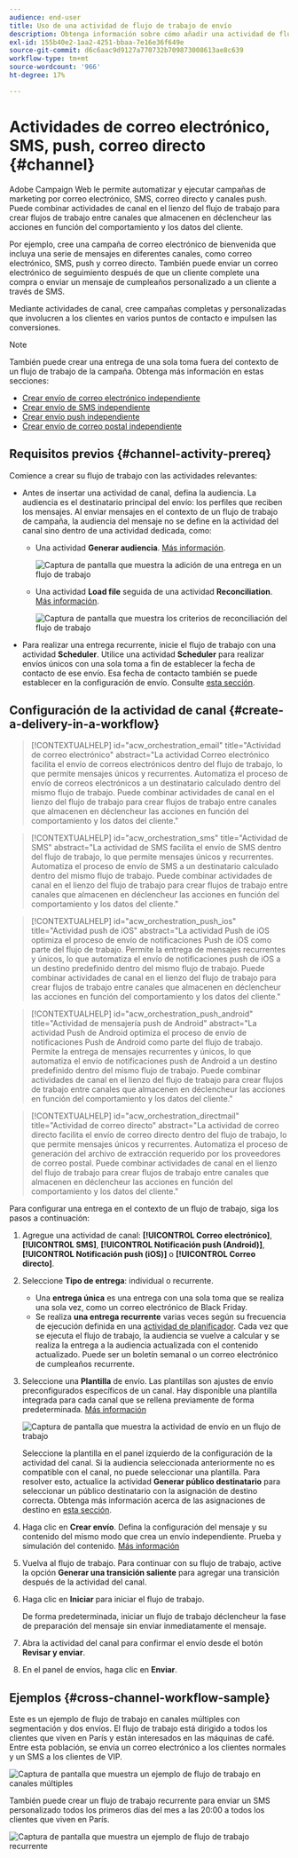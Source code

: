 ```yaml
---
audience: end-user
title: Uso de una actividad de flujo de trabajo de envío
description: Obtenga información sobre cómo añadir una actividad de flujo de trabajo de entrega (correo electrónico, push, SMS, correo directo)
exl-id: 155b40e2-1aa2-4251-bbaa-7e16e36f649e
source-git-commit: d6c6aac9d9127a770732b709873008613ae8c639
workflow-type: tm+mt
source-wordcount: '966'
ht-degree: 17%

---
```


# Actividades de correo electrónico, SMS, push, correo directo {#channel}

Adobe Campaign Web le permite automatizar y ejecutar campañas de marketing por correo electrónico, SMS, correo directo y canales push. Puede combinar actividades de canal en el lienzo del flujo de trabajo para crear flujos de trabajo entre canales que almacenen en déclencheur las acciones en función del comportamiento y los datos del cliente.

Por ejemplo, cree una campaña de correo electrónico de bienvenida que incluya una serie de mensajes en diferentes canales, como correo electrónico, SMS, push y correo directo. También puede enviar un correo electrónico de seguimiento después de que un cliente complete una compra o enviar un mensaje de cumpleaños personalizado a un cliente a través de SMS.

Mediante actividades de canal, cree campañas completas y personalizadas que involucren a los clientes en varios puntos de contacto e impulsen las conversiones.

>[!NOTE]
>
>También puede crear una entrega de una sola toma fuera del contexto de un flujo de trabajo de la campaña. Obtenga más información en estas secciones:
>* [Crear envío de correo electrónico independiente](../../email/create-email.md)
>* [Crear envío de SMS independiente](../../sms/create-sms.md)
>* [Crear envío push independiente](../../push/create-push.md)
>* [Crear envío de correo postal independiente](../../direct-mail/create-direct-mail.md)

## Requisitos previos {#channel-activity-prereq}

Comience a crear su flujo de trabajo con las actividades relevantes:

* Antes de insertar una actividad de canal, defina la audiencia. La audiencia es el destinatario principal del envío: los perfiles que reciben los mensajes. Al enviar mensajes en el contexto de un flujo de trabajo de campaña, la audiencia del mensaje no se define en la actividad del canal sino dentro de una actividad dedicada, como:

   * Una actividad **Generar audiencia**. [Más información](build-audience.md).

     ![Captura de pantalla que muestra la adición de una entrega en un flujo de trabajo](../../msg/assets/add-delivery-in-wf.png)

   * Una actividad **Load file** seguida de una actividad **Reconciliation**. [Más información](load-file.md).

     ![Captura de pantalla que muestra los criterios de reconciliación](../assets/workflow-reconciliation-criteria.png) del flujo de trabajo

* Para realizar una entrega recurrente, inicie el flujo de trabajo con una actividad **Scheduler**. Utilice una actividad **Scheduler** para realizar envíos únicos con una sola toma a fin de establecer la fecha de contacto de ese envío. Esa fecha de contacto también se puede establecer en la configuración de envío. Consulte [esta sección](scheduler.md).

## Configuración de la actividad de canal {#create-a-delivery-in-a-workflow}

>[!CONTEXTUALHELP]
>id="acw_orchestration_email"
>title="Actividad de correo electrónico"
>abstract="La actividad Correo electrónico facilita el envío de correos electrónicos dentro del flujo de trabajo, lo que permite mensajes únicos y recurrentes. Automatiza el proceso de envío de correos electrónicos a un destinatario calculado dentro del mismo flujo de trabajo. Puede combinar actividades de canal en el lienzo del flujo de trabajo para crear flujos de trabajo entre canales que almacenen en déclencheur las acciones en función del comportamiento y los datos del cliente."

>[!CONTEXTUALHELP]
>id="acw_orchestration_sms"
>title="Actividad de SMS"
>abstract="La actividad de SMS facilita el envío de SMS dentro del flujo de trabajo, lo que permite mensajes únicos y recurrentes. Automatiza el proceso de envío de SMS a un destinatario calculado dentro del mismo flujo de trabajo. Puede combinar actividades de canal en el lienzo del flujo de trabajo para crear flujos de trabajo entre canales que almacenen en déclencheur las acciones en función del comportamiento y los datos del cliente."

>[!CONTEXTUALHELP]
>id="acw_orchestration_push_ios"
>title="Actividad push de iOS"
>abstract="La actividad Push de iOS optimiza el proceso de envío de notificaciones Push de iOS como parte del flujo de trabajo. Permite la entrega de mensajes recurrentes y únicos, lo que automatiza el envío de notificaciones push de iOS a un destino predefinido dentro del mismo flujo de trabajo. Puede combinar actividades de canal en el lienzo del flujo de trabajo para crear flujos de trabajo entre canales que almacenen en déclencheur las acciones en función del comportamiento y los datos del cliente."

>[!CONTEXTUALHELP]
>id="acw_orchestration_push_android"
>title="Actividad de mensajería push de Android"
>abstract="La actividad Push de Android optimiza el proceso de envío de notificaciones Push de Android como parte del flujo de trabajo. Permite la entrega de mensajes recurrentes y únicos, lo que automatiza el envío de notificaciones push de Android a un destino predefinido dentro del mismo flujo de trabajo. Puede combinar actividades de canal en el lienzo del flujo de trabajo para crear flujos de trabajo entre canales que almacenen en déclencheur las acciones en función del comportamiento y los datos del cliente."

>[!CONTEXTUALHELP]
>id="acw_orchestration_directmail"
>title="Actividad de correo directo"
>abstract="La actividad de correo directo facilita el envío de correo directo dentro del flujo de trabajo, lo que permite mensajes únicos y recurrentes. Automatiza el proceso de generación del archivo de extracción requerido por los proveedores de correo postal. Puede combinar actividades de canal en el lienzo del flujo de trabajo para crear flujos de trabajo entre canales que almacenen en déclencheur las acciones en función del comportamiento y los datos del cliente."

Para configurar una entrega en el contexto de un flujo de trabajo, siga los pasos a continuación:

1. Agregue una actividad de canal: **[!UICONTROL Correo electrónico]**, **[!UICONTROL SMS]**, **[!UICONTROL Notificación push (Android)]**, **[!UICONTROL Notificación push (iOS)]** o **[!UICONTROL Correo directo]**.

1. Seleccione **Tipo de entrega**: individual o recurrente.

   * Una **entrega única** es una entrega con una sola toma que se realiza una sola vez, como un correo electrónico de Black Friday.
   * Se realiza **una entrega recurrente** varias veces según su frecuencia de ejecución definida en una [actividad de planificador](scheduler.md). Cada vez que se ejecuta el flujo de trabajo, la audiencia se vuelve a calcular y se realiza la entrega a la audiencia actualizada con el contenido actualizado. Puede ser un boletín semanal o un correo electrónico de cumpleaños recurrente.

1. Seleccione una **Plantilla** de envío. Las plantillas son ajustes de envío preconfigurados específicos de un canal. Hay disponible una plantilla integrada para cada canal que se rellena previamente de forma predeterminada. [Más información](../../msg/delivery-template.md)

   ![Captura de pantalla que muestra la actividad de envío en un flujo de trabajo](../assets/delivery-activity-in-wf.png)

   Seleccione la plantilla en el panel izquierdo de la configuración de la actividad del canal. Si la audiencia seleccionada anteriormente no es compatible con el canal, no puede seleccionar una plantilla. Para resolver esto, actualice la actividad **Generar público destinatario** para seleccionar un público destinatario con la asignación de destino correcta. Obtenga más información acerca de las asignaciones de destino en [esta sección](../../audience/targeting-dimensions.md).

1. Haga clic en **Crear envío**. Defina la configuración del mensaje y su contenido del mismo modo que crea un envío independiente. Prueba y simulación del contenido. [Más información](../../msg/gs-messages.md)

1. Vuelva al flujo de trabajo. Para continuar con su flujo de trabajo, active la opción **Generar una transición saliente** para agregar una transición después de la actividad del canal.

1. Haga clic en **Iniciar** para iniciar el flujo de trabajo.

   De forma predeterminada, iniciar un flujo de trabajo déclencheur la fase de preparación del mensaje sin enviar inmediatamente el mensaje.

1. Abra la actividad del canal para confirmar el envío desde el botón **Revisar y enviar**.

1. En el panel de envíos, haga clic en **Enviar**.

## Ejemplos {#cross-channel-workflow-sample}

Este es un ejemplo de flujo de trabajo en canales múltiples con segmentación y dos envíos. El flujo de trabajo está dirigido a todos los clientes que viven en París y están interesados en las máquinas de café. Entre esta población, se envía un correo electrónico a los clientes normales y un SMS a los clientes de VIP.

![Captura de pantalla que muestra un ejemplo de flujo de trabajo en canales múltiples](../assets/workflow-channel-example.png)

También puede crear un flujo de trabajo recurrente para enviar un SMS personalizado todos los primeros días del mes a las 20:00 a todos los clientes que viven en París.

![Captura de pantalla que muestra un ejemplo de flujo de trabajo recurrente](../assets/workflow-channel-example2.png)

<!--
description, which use case you can perform (common other activities that you can link before or after the activity)

how to add and configure the activity

example of a configured activity within a workflow
The Email delivery activity allows you to configure the sending of an email in a workflow. 
-->

<!-- Scheduled emails available?

This can be a single send email and sent just once, or it can be a recurring email.
* Single send emails are standard emails, sent once.
* Recurring emails allow you to send the same email multiple times to different targets over a defined period. You can aggregate the deliveries per period in order to get reports that correspond to your needs.

When linked to a scheduler, you can define recurring emails.
Email recipients are defined upstream of the activity in the same workflow, via an Audience targeting activity.

-->

<!--The message preparation is triggered according to the workflow execution parameters. From the message dashboard, you can select whether to request or not a manual confirmation to send the message (required by default). You can start the workflow manually or place a scheduler activity in the workflow to automate execution.-->